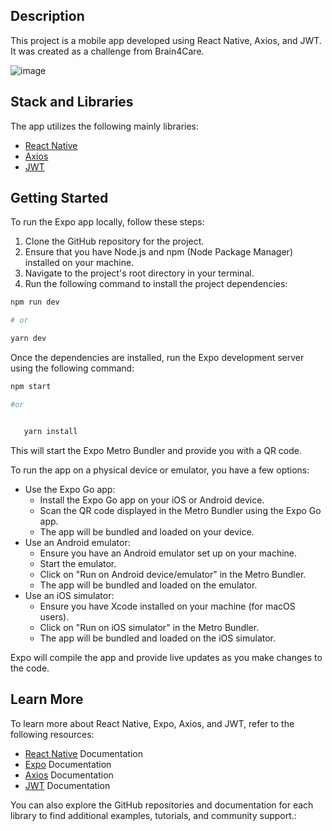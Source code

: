 ## Description

This project is a mobile app developed using React Native, Axios, and JWT. It was created as a challenge from Brain4Care.

![image](https://github.com/ricichien/react-native-brain4care/assets/85197053/5a7789d4-b6af-415f-87fc-4187e38f8961)

## Stack and Libraries

The app utilizes the following mainly libraries:

- [React Native](https://reactnative.dev/)
- [Axios](https://axios-http.com/)
- [JWT](https://jwt.io/)

## Getting Started

To run the Expo app locally, follow these steps:

1. Clone the GitHub repository for the project.
2. Ensure that you have Node.js and npm (Node Package Manager) installed on your machine.
3. Navigate to the project's root directory in your terminal.
4. Run the following command to install the project dependencies:

```bash
npm run dev

# or

yarn dev
```
   
 Once the dependencies are installed, run the Expo development server using the following command: 
 
 
```bash
npm start

#or


   yarn install
  ```
 
This will start the Expo Metro Bundler and provide you with a QR code.

To run the app on a physical device or emulator, you have a few options:

- Use the Expo Go app:
  - Install the Expo Go app on your iOS or Android device.
  - Scan the QR code displayed in the Metro Bundler using the Expo Go app.
  - The app will be bundled and loaded on your device.
- Use an Android emulator:
  - Ensure you have an Android emulator set up on your machine.
  - Start the emulator.
  - Click on "Run on Android device/emulator" in the Metro Bundler.
  - The app will be bundled and loaded on the emulator.
- Use an iOS simulator:
  - Ensure you have Xcode installed on your machine (for macOS users).
  - Click on "Run on iOS simulator" in the Metro Bundler.
  - The app will be bundled and loaded on the iOS simulator.

Expo will compile the app and provide live updates as you make changes to the code.

## Learn More

To learn more about React Native, Expo, Axios, and JWT, refer to the following resources:

- [React Native](https://reactnative.dev/) Documentation
- [Expo](https://docs.expo.io/) Documentation
- [Axios](https://axios-http.com/) Documentation
- [JWT](https://jwt.io/) Documentation

You can also explore the GitHub repositories and documentation for each library to find additional examples, tutorials, and community support.:
   
